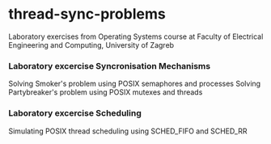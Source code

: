 # thread-sync-problems

Laboratory exercises from Operating Systems course at Faculty of Electrical Engineering and Computing,
University of Zagreb


### Laboratory excercise Syncronisation Mechanisms
Solving Smoker's problem using POSIX semaphores and processes
Solving Partybreaker's problem using POSIX mutexes and threads



### Laboratory excercise Scheduling
Simulating POSIX thread scheduling using SCHED_FIFO and SCHED_RR
